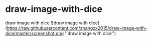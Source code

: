 # draw-image-with-dice
draw image with dice
![draw image with dice](https://raw.githubusercontent.com/zhangxx2015/draw-image-with-dice/master/screenshot.png ''draw image with dice'')
